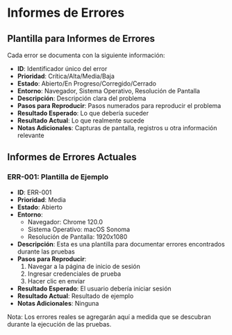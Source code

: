 # Informes de Errores

## Plantilla para Informes de Errores
Cada error se documenta con la siguiente información:
- **ID**: Identificador único del error
- **Prioridad**: Crítica/Alta/Media/Baja
- **Estado**: Abierto/En Progreso/Corregido/Cerrado
- **Entorno**: Navegador, Sistema Operativo, Resolución de Pantalla
- **Descripción**: Descripción clara del problema
- **Pasos para Reproducir**: Pasos numerados para reproducir el problema
- **Resultado Esperado**: Lo que debería suceder
- **Resultado Actual**: Lo que realmente sucede
- **Notas Adicionales**: Capturas de pantalla, registros u otra información relevante

## Informes de Errores Actuales

### ERR-001: Plantilla de Ejemplo
- **ID**: ERR-001
- **Prioridad**: Media
- **Estado**: Abierto
- **Entorno**: 
  - Navegador: Chrome 120.0
  - Sistema Operativo: macOS Sonoma
  - Resolución de Pantalla: 1920x1080
- **Descripción**: Esta es una plantilla para documentar errores encontrados durante las pruebas
- **Pasos para Reproducir**:
  1. Navegar a la página de inicio de sesión
  2. Ingresar credenciales de prueba
  3. Hacer clic en enviar
- **Resultado Esperado**: El usuario debería iniciar sesión
- **Resultado Actual**: Resultado de ejemplo
- **Notas Adicionales**: Ninguna

Nota: Los errores reales se agregarán aquí a medida que se descubran durante la ejecución de las pruebas.
